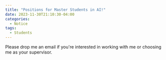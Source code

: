 ```yaml
---
title: "Positions for Master Students in AI!"
date: 2023-11-30T21:10:30-04:00
categories:
  - Notice
tags:
  - Students
---
```


Please drop me an email if you're interested in working with me or choosing me as your supervisor.
